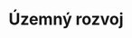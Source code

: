 ---
weight: 8
title: Územný rozvoj 
icon: 007.png
color: "#000000"
commonExpenses:
  title: prevádzkové výdavky
  amount: 66 136
  list:
  - title: prevádzkové výdavky na prenesený výkon činností štátu na úseku stavebného úradu, špeciálneho stavebného úradu a štátneho fondu rozvoja bývania
capitalExpenses:
  title: výdavky na projekty
  amount:  42 757
  list:
  - title: Územný plán zóny Kapitulský dvor
    amount: 34 757
  - title: Spracovanie prieskumov a rozborov územného plánu
    amount: 8 000
---